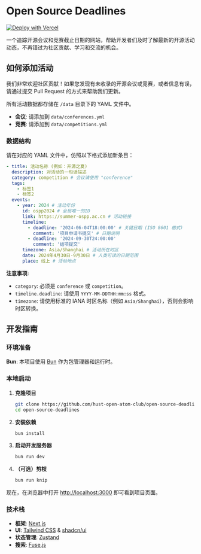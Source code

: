 # Open Source Deadlines

[![Deploy with Vercel](https://vercel.com/button)](https://vercel.com/new?utm_medium=default-template&filter=next.js&utm_source=create-next-app&utm_campaign=create-next-app-readme&repository-url=https%3A%2F%2Fgithub.com%2Fhust-open-atom-club%2Fopen-source-deadlines)

一个追踪开源会议和竞赛截止日期的网站，帮助开发者们及时了解最新的开源活动动态，不再错过为社区贡献、学习和交流的机会。

## 如何添加活动

我们非常欢迎社区贡献！如果您发现有未收录的开源会议或竞赛，或者信息有误，请通过提交 Pull Request 的方式来帮助我们更新。

所有活动数据都存储在 `/data` 目录下的 YAML 文件中。

*   **会议**: 请添加到 `data/conferences.yml`
*   **竞赛**: 请添加到 `data/competitions.yml`

### 数据结构

请在对应的 YAML 文件中，仿照以下格式添加新条目：

```yaml
- title: 活动名称 (例如：开源之夏)
  description: 对活动的一句话描述
  category: competition # 会议请使用 "conference"
  tags:
    - 标签1
    - 标签2
  events:
    - year: 2024 # 活动年份
      id: ospp2024 # 全局唯一的ID
      link: https://summer-ospp.ac.cn # 活动链接
      timeline:
        - deadline: '2024-06-04T18:00:00' # 关键日期 (ISO 8601 格式)
          comment: '项目申请书提交' # 日期说明
        - deadline: '2024-09-30T24:00:00'
          comment: '结项提交'
      timezone: Asia/Shanghai # 活动所在时区
      date: 2024年4月30日-9月30日 # 人类可读的日期范围
      place: 线上 # 活动地点
```

**注意事项:**

- `category`: 必须是 `conference` 或 `competition`。
- `timeline.deadline`: 请使用 `YYYY-MM-DDTHH:mm:ss` 格式。
- `timezone`: 请使用标准的 IANA 时区名称（例如 `Asia/Shanghai`），否则会影响时区转换。

## 开发指南

### 环境准备

**Bun**: 本项目使用 [Bun](https://bun.sh/) 作为包管理器和运行时。

### 本地启动

1.  **克隆项目**
    ```bash
    git clone https://github.com/hust-open-atom-club/open-source-deadlines.git
    cd open-source-deadlines
    ```

2.  **安装依赖**
    ```bash
    bun install
    ```

3.  **启动开发服务器**
    ```bash
    bun run dev
    ```

4. **（可选）剪枝**
    ```bash
    bun run knip
    ```

现在，在浏览器中打开 [http://localhost:3000](http://localhost:3000) 即可看到项目页面。

### 技术栈

- **框架**: [Next.js](https://nextjs.org/)
- **UI**: [Tailwind CSS](https://tailwindcss.com/) & [shadcn/ui](https://ui.shadcn.com/)
- **状态管理**: [Zustand](https://github.com/pmndrs/zustand)
- **搜索**: [Fuse.js](https://github.com/krisk/fuse)
